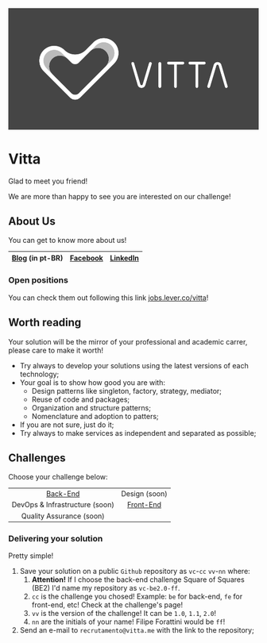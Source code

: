 <img src="/assets/imgs/logo_black.png" />

# Vitta

Glad to meet you friend!

We are more than happy to see you are interested on our challenge!

## About Us

You can get to know more about us!

| [Blog](https://blog.vitta.me/) (in pt-BR) | [Facebook](https://www.facebook.com/vitta.me/) | [LinkedIn](https://www.linkedin.com/company/3990515/) |
|:---:|:---:|:---:|

### Open positions

You can check them out following this link [jobs.lever.co/vitta](jobs.lever.co/vitta)!

## Worth reading

Your solution will be the mirror of your professional and academic carrer, please care to make it worth!

- Try always to develop your solutions using the latest versions of each technology;
- Your goal is to show how good you are with:
    - Design patterns like singleton, factory, strategy, mediator;
    - Reuse of code and packages;
    - Organization and structure patterns;
    - Nomenclature and adoption to patters;
- If you are not sure, just do it;
- Try always to make services as independent and separated as possible;

## Challenges

Choose your challenge below:

|||
|:---:|:---:|
| [Back-End](https://github.com/vitta-hiring/case-back-end) | Design (soon) |
| DevOps & Infrastructure (soon) | [Front-End](https://github.com/vitta-hiring/case-front-end) |
| Quality Assurance (soon) |

### Delivering your solution

Pretty simple!

1. Save your solution on a public `Github` repository as `vc`-`cc` `vv`-`nn` where:
    1. **Attention!** If I choose the back-end challenge Square of Squares (BE2) I'd name my repository as `vc-be2.0-ff`.
    1. `cc` is the challenge you chosed! Example: `be` for back-end, `fe` for front-end, etc! Check at the challenge's page!
    1. `vv` is the version of the challenge! It can be `1.0`, `1.1`, `2.0`!
    1. `nn` are the initials of your name! Filipe Forattini would be `ff`!  
1. Send an e-mail to `recrutamento@vitta.me` with the link to the repository;
